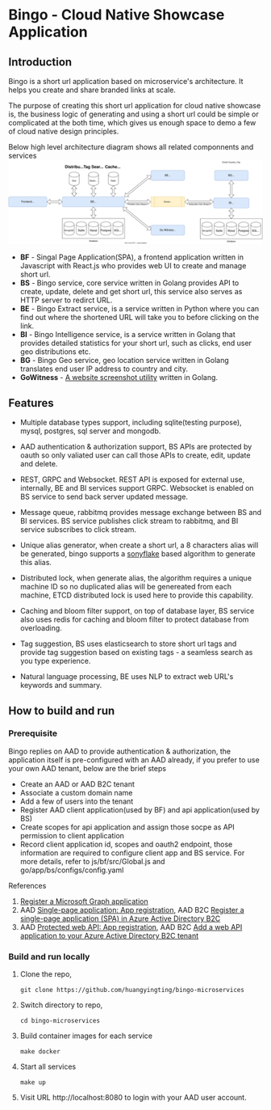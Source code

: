 # Bingo - Cloud Native Showcase Application
## Introduction
Bingo is a short url application based on microservice's architecture. It helps you create and share branded links at scale. 

The purpose of creating this short url application for cloud native showcase is, the business logic of generating and using a short url could be simple or complicated at the both time, which gives us enough space to demo a few of cloud native design principles. 

Below high level architecture diagram shows all related componnents and services
![high-level-design](./docs/images/Bingo-Design.svg)

- **BF** - Singal Page Application(SPA), a frontend application written in Javascript with React.js who provides web UI to create and manage short url.
- **BS** - Bingo service, core service written in Golang provides API to create, update, delete and get short url, this service also serves as HTTP server to redirct URL.
- **BE** - Bingo Extract service, is a service written in Python where you can find out where the shortened URL will take you to before clicking on the link. 
- **BI** - Bingo Intelligence service, is a service written in Golang that provides detailed statistics for your short url, such as clicks, end user geo distributions etc.
- **BG** - Bingo Geo service, geo location service written in Golang translates end user IP address to country and city.
- **GoWitness** - [A website screenshot utility](https://github.com/sensepost/gowitness) written in Golang.

## Features
- Multiple database types support, including sqlite(testing purpose), mysql, postgres, sql server and mongodb.

- AAD authentication & authorization support, BS APIs are protected by oauth so only valiated user can call those APIs to create, edit, update and delete.

- REST, GRPC and Websocket. REST API is exposed for external use, internally, BE and BI services support GRPC. Websocket is enabled on BS service to send back server updated message.

- Message queue, rabbitmq provides message exchange between BS and BI services. BS service publishes click stream to rabbitmq, and BI service subscribes to click stream.

- Unique alias generator, when create a short url, a 8 characters alias will be generated, bingo supports a [sonyflake](https://github.com/sony/sonyflake) based algorithm to generate this alias.

- Distributed lock, when generate alias, the algorithm requires a unique machine ID so no duplicated alias will be genereated from each machine, ETCD distributed lock is used here to provide this capability.

- Caching and bloom filter support, on top of database layer, BS service also uses redis for caching and bloom filter to protect database from overloading.

- Tag suggestion, BS uses elasticsearch to store short url tags and provide tag suggestion based on existing tags - a seamless search as you type experience.

- Natural language processing, BE uses NLP to extract web URL's keywords and summary.

## How to build and run
### Prerequisite
Bingo replies on AAD to provide authentication & authorization, the application itself is pre-configured with an AAD already, if you prefer to use your own AAD tenant, below are the brief steps
- Create an AAD or AAD B2C tenant
- Associate a custom domain name
- Add a few of users into the tenant
- Register AAD client application(used by BF) and api application(used by BS)
- Create scopes for api application and assign those socpe as API permission to client application
- Record client application id, scopes and oauth2 endpoint, those information are required to configure client app and BS service. For more details, refer to js/bf/src/Global.js and go/app/bs/configs/config.yaml

References
1. [Register a Microsoft Graph application](https://docs.microsoft.com/en-us/azure/active-directory-b2c/microsoft-graph-get-started?tabs=app-reg-ga)
2. AAD [Single-page application: App registration](https://docs.microsoft.com/en-us/azure/active-directory/develop/scenario-spa-app-registration), AAD B2C [Register a single-page application (SPA) in Azure Active Directory B2C](https://docs.microsoft.com/en-us/azure/active-directory-b2c/tutorial-register-spa)
3. AAD [Protected web API: App registration](https://docs.microsoft.com/en-us/azure/active-directory/develop/scenario-protected-web-api-app-registration), AAD B2C [Add a web API application to your Azure Active Directory B2C tenant](https://docs.microsoft.com/en-us/azure/active-directory-b2c/add-web-api-application?tabs=app-reg-ga)

### Build and run locally
1. Clone the repo, 
    ```
    git clone https://github.com/huangyingting/bingo-microservices
    ```
2. Switch directory to repo, 
    ```
    cd bingo-microservices
    ```
3. Build container images for each service
    ```
    make docker
    ```
4. Start all services 
    ```
    make up
    ```
5. Visit URL http://localhost:8080 to login with your AAD user account.
